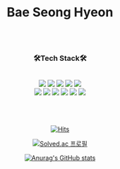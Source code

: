 
# <div align=center>Bae Seong Hyeon </div>
<br>
<br>

### <div align=center>🛠Tech Stack🛠</div>
<br>
<div align=center>
  <img  src="https://img.shields.io/badge/Html-E34F26?style=flat-square&logo=html5&logoColor=white">
  <img  src="https://img.shields.io/badge/css-1572B6?style=flat-square&logo=css3&logoColor=white">
<img  src="https://img.shields.io/badge/JavaScript-F7DF1E?style=flat-square&logo=javascript&logoColor=black">
<img  src="https://img.shields.io/badge/React-61DAFB?style=flat-square&logo=react&logoColor=black">
<img  src="https://img.shields.io/badge/Type script-3178C6?style=flat-square&logo=TypeScript&logoColor=black">
<br>
<img  src="https://img.shields.io/badge/Styled-DB7093?style=flat-square&logo=styled-components&logoColor=black">
<img  src="https://img.shields.io/badge/Sass-CC6699?style=flat-square&logo=Sass&logoColor=black">
<img  src="https://img.shields.io/badge/C++-00599C?style=flat-square&logo=c%2B%2B&logoColor=white">
<img  src="https://img.shields.io/badge/Firebase-FFCA28?style=flat-square&logo=Firebase&logoColor=black">
<img  src="https://img.shields.io/badge/Aws-232F3E?style=flat-square&logo=amazonaws&logoColor=white">
<img  src="https://img.shields.io/badge/Github-181717?style=flat-square&logo=GitHub&logoColor=white">
</div>
<br>
<br>
<br>
<div align=center>
  
[
![Hits](https://hits.seeyoufarm.com/api/count/incr/badge.svg?url=https%3A%2F%2Fgithub.com%2Fbae-sh&count_bg=%2379C83D&title_bg=%231D1D1D&icon=github.svg&icon_color=%23E7E7E7&title=Github&edge_flat=false)](https://hits.seeyoufarm.com)
  
[![Solved.ac
프로필](http://mazassumnida.wtf/api/v2/generate_badge?boj=b5460881)](https://solved.ac/b5460881)

[![Anurag's GitHub stats](https://github-readme-stats.vercel.app/api?username=bae-sh&show_icons=true&theme=merko)](https://github.com/bae-sh)
  
</div>

